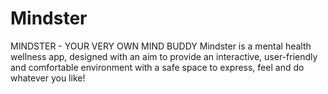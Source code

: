 # Mindster
MINDSTER - YOUR VERY OWN MIND BUDDY
Mindster is a mental health wellness app, designed with an aim to provide an interactive, user-friendly and comfortable environment with a safe space to express, feel and do whatever you like!
